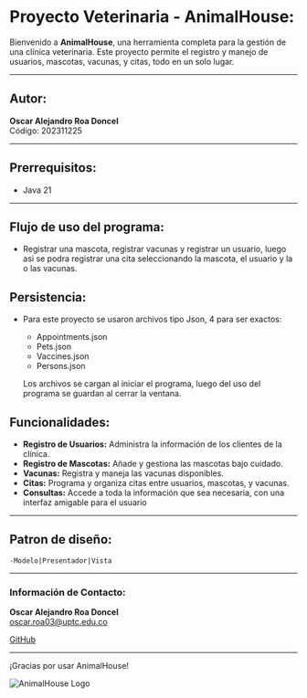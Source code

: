 # Proyecto Veterinaria - AnimalHouse:

Bienvenido a **AnimalHouse**, una herramienta completa para la gestión de una clínica veterinaria. Este proyecto permite el registro y manejo de usuarios, mascotas, vacunas, y citas, todo en un solo lugar.

---

## Autor:

**Oscar Alejandro Roa Doncel**  
Código: 202311225

---

## Prerrequisitos:

- Java 21

---

## Flujo de uso del programa:

- Registrar una mascota, registrar vacunas y registrar un usuario, luego asi se podra registrar una cita seleccionando la mascota, el usuario y la o las vacunas.

## Persistencia:

- Para este proyecto se usaron archivos tipo Json, 4 para ser exactos:

  - Appointments.json
  - Pets.json
  - Vaccines.json
  - Persons.json

  Los archivos se cargan al iniciar el programa, luego del uso del programa se guardan al cerrar la ventana.

## Funcionalidades:

- **Registro de Usuarios:** Administra la información de los clientes de la clínica.
- **Registro de Mascotas:** Añade y gestiona las mascotas bajo cuidado.
- **Vacunas:** Registra y maneja las vacunas disponibles.
- **Citas:** Programa y organiza citas entre usuarios, mascotas, y vacunas.
- **Consultas:** Accede a toda la información que sea necesaria, con una interfaz amigable para el usuario

---

## Patron de diseño:

    -Modelo|Presentador|Vista

---

### Información de Contacto:

**Oscar Alejandro Roa Doncel**  
oscar.roa03@uptc.edu.co

[GitHub](https://github.com/OscarRoa34)

---

¡Gracias por usar AnimalHouse!

![AnimalHouse Logo](https://static.vecteezy.com/system/resources/previews/022/894/105/non_2x/veterinary-clinic-logo-illustration-vector.jpg)
